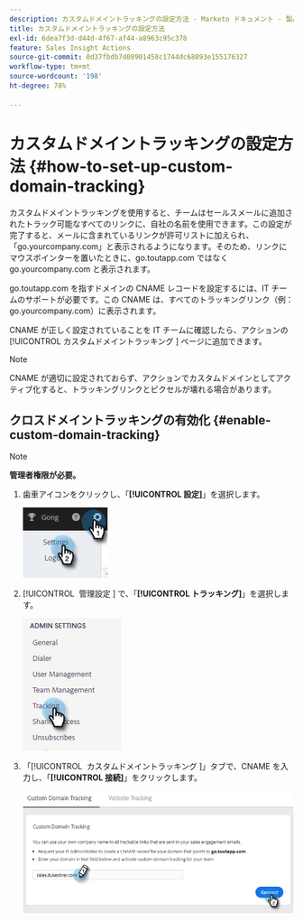 ```yaml
---
description: カスタムドメイントラッキングの設定方法 - Marketo ドキュメント - 製品ドキュメント
title: カスタムドメイントラッキングの設定方法
exl-id: 6dea7f3d-d44d-4f67-af44-a8963c95c378
feature: Sales Insight Actions
source-git-commit: 0d37fbdb7d08901458c1744dc68893e155176327
workflow-type: tm+mt
source-wordcount: '198'
ht-degree: 78%

---
```


# カスタムドメイントラッキングの設定方法 {#how-to-set-up-custom-domain-tracking}

カスタムドメイントラッキングを使用すると、チームはセールスメールに追加されたトラック可能なすべてのリンクに、自社の名前を使用できます。この設定が完了すると、メールに含まれているリンクが許可リストに加えられ、「go.yourcompany.com」と表示されるようになります。そのため、リンクにマウスポインターを置いたときに、go.toutapp.com ではなく go.yourcompany.com と表示されます。

go.toutapp.com を指すドメインの CNAME レコードを設定するには、IT チームのサポートが必要です。この CNAME は、すべてのトラッキングリンク（例：go.yourcompany.com）に表示されます。

CNAME が正しく設定されていることを IT チームに確認したら、アクションの [!UICONTROL &#x200B; カスタムドメイントラッキング &#x200B;] ページに追加できます。

>[!NOTE]
>
>CNAME が適切に設定されておらず、アクションでカスタムドメインとしてアクティブ化すると、トラッキングリンクとピクセルが壊れる場合があります。

## クロスドメイントラッキングの有効化 {#enable-custom-domain-tracking}

>[!NOTE]
>
>**管理者権限が必要。**

1. 歯車アイコンをクリックし、「**[!UICONTROL 設定]**」を選択します。

   ![](assets/how-to-set-up-custom-domain-tracking-1.png)

1. [!UICONTROL &#x200B; 管理設定 &#x200B;] で、「**[!UICONTROL トラッキング]**」を選択します。

   ![](assets/how-to-set-up-custom-domain-tracking-2.png)

1. 「[!UICONTROL &#x200B; カスタムドメイントラッキング &#x200B;]」タブで、CNAME を入力し、「**[!UICONTROL 接続]**」をクリックします。

   ![](assets/how-to-set-up-custom-domain-tracking-3.png)
